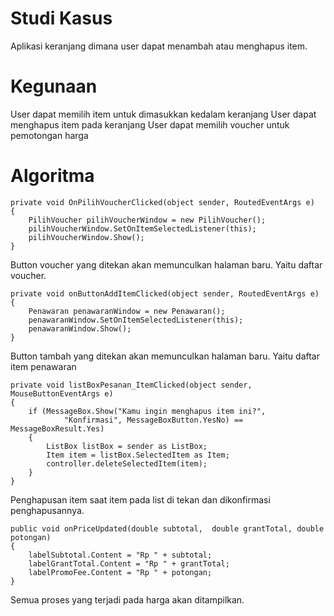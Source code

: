 # Studi Kasus
Aplikasi keranjang dimana user dapat menambah atau menghapus item.

# Kegunaan
User dapat memilih item untuk dimasukkan kedalam keranjang
User dapat menghapus item pada keranjang
User dapat memilih voucher untuk pemotongan harga

# Algoritma

    private void OnPilihVoucherClicked(object sender, RoutedEventArgs e)
    {
        PilihVoucher pilihVoucherWindow = new PilihVoucher();
        pilihVoucherWindow.SetOnItemSelectedListener(this);
        pilihVoucherWindow.Show();
    }
Button voucher yang ditekan akan memunculkan halaman baru. Yaitu daftar voucher.

    private void onButtonAddItemClicked(object sender, RoutedEventArgs e)
    {
        Penawaran penawaranWindow = new Penawaran();
        penawaranWindow.SetOnItemSelectedListener(this);
        penawaranWindow.Show();
    }
Button tambah yang ditekan akan memunculkan halaman baru. Yaitu daftar item penawaran

    private void listBoxPesanan_ItemClicked(object sender, MouseButtonEventArgs e)
    {
        if (MessageBox.Show("Kamu ingin menghapus item ini?",
                "Konfirmasi", MessageBoxButton.YesNo) == MessageBoxResult.Yes)
        {
            ListBox listBox = sender as ListBox;
            Item item = listBox.SelectedItem as Item;
            controller.deleteSelectedItem(item);
        }
    }
Penghapusan item saat item pada list di tekan dan dikonfirmasi penghapusannya.

    public void onPriceUpdated(double subtotal,  double grantTotal, double potongan)
    {
        labelSubtotal.Content = "Rp " + subtotal;
        labelGrantTotal.Content = "Rp " + grantTotal;
        labelPromoFee.Content = "Rp " + potongan;
    }
Semua proses yang terjadi pada harga akan ditampilkan.
